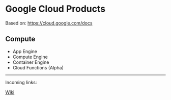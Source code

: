 # Google Cloud Products

Based on: https://cloud.google.com/docs

## Compute

* App Engine
* Compute Engine
* Container Engine
* Cloud Functions (Alpha)

----

Incoming links:

[Wiki](/README.md)
